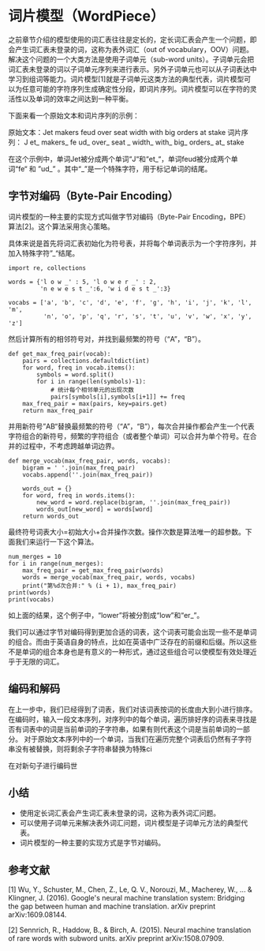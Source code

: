 # 词片模型（WordPiece）

之前章节介绍的模型使用的词汇表往往是定长的，定长词汇表会产生一个问题，即会产生词汇表未登录的词，这称为表外词汇（out of vocabulary，OOV）问题。解决这个问题的一个大类方法是使用子词单元（sub-word units）。子词单元会把词汇表未登录的词以子词单元序列来进行表示。另外子词单元也可以从子词表达中学习到组词等能力。词片模型[1]就是子词单元这类方法的典型代表，词片模型可以为任意可能的字符序列生成确定性分段，即词片序列。词片模型可以在字符的灵活性以及单词的效率之间达到一种平衡。

下面来看一个原始文本和词片序列的示例：

原始文本：Jet makers feud over seat width with big orders at stake
词片序列： J et_ makers_ fe ud_ over_ seat _ width_ with_ big_ orders_ at_ stake

在这个示例中，单词Jet被分成两个单词“J“和“et\_“，单词feud被分成两个单词“fe“ 和 ”ud\_” 。其中“\_”是一个特殊字符，用于标记单词的结尾。

## 字节对编码（Byte-Pair Encoding）

词片模型的一种主要的实现方式叫做字节对编码（Byte-Pair Encoding，BPE）算法[2]。这个算法采用贪心策略。

具体来说是首先将词汇表初始化为符号表，并将每个单词表示为一个字符序列，并加入特殊字符”\_“结尾。

```{.python .input  n=2}
import re, collections

words = {'l o w _' : 5, 'l o w e r _' : 2,
         'n e w e s t _':6, 'w i d e s t _':3}

vocabs = ['a', 'b', 'c', 'd', 'e', 'f', 'g', 'h', 'i', 'j', 'k', 'l', 'm',
          'n', 'o', 'p', 'q', 'r', 's', 't', 'u', 'v', 'w', 'x', 'y', 'z']

```

然后计算所有的相邻符号对，并找到最频繁的符号（“A”，“B”）。

```{.python .input  n=2}
def get_max_freq_pair(vocab):
    pairs = collections.defaultdict(int)
    for word, freq in vocab.items():
        symbols = word.split()
        for i in range(len(symbols)-1):
            # 统计每个相邻单元的出现次数
            pairs[symbols[i],symbols[i+1]] += freq
    max_freq_pair = max(pairs, key=pairs.get)
    return max_freq_pair
```

并用新符号”AB“替换最频繁的符号（“A”，“B”），每次合并操作都会产生一个代表字符组合的新符号，频繁的字符组合（或者整个单词）可以合并为单个符号。在合并的过程中，不考虑跨越单词边界。

```{.python .input  n=2}
def merge_vocab(max_freq_pair, words, vocabs):
    bigram = ' '.join(max_freq_pair)
    vocabs.append(''.join(max_freq_pair))
    
    words_out = {}
    for word, freq in words.items():
        new_word = word.replace(bigram, ''.join(max_freq_pair))
        words_out[new_word] = words[word]
    return words_out
```

最终符号词表大小=初始大小+合并操作次数。操作次数是算法唯一的超参数。下面我们来运行一下这个算法。

```{.python .input  n=2}
num_merges = 10
for i in range(num_merges):
    max_freq_pair = get_max_freq_pair(words)
    words = merge_vocab(max_freq_pair, words, vocabs)
    print("第%d次合并:" % (i + 1), max_freq_pair)
print(words)
print(vocabs)
```

如上面的结果，这个例子中，“lower”将被分割成“low”和“er_”。

我们可以通过字节对编码得到更加合适的词表，这个词表可能会出现一些不是单词的组合。而由于英语自身的特点，比如在英语中广泛存在的前缀和后缀。所以这些不是单词的组合本身也是有意义的一种形式，通过这些组合可以使模型有效处理近乎于无限的词汇。

## 编码和解码
在上一步中，我们已经得到了词表，我们对该词表按词的长度由大到小进行排序。在编码时，输入一段文本序列，对序列中的每个单词，遍历排好序的词表来寻找是否有词表中的词是当前单词的子字符串，如果有则代表这个词是当前单词的一部分。
对于原始文本序列中的一个单词，当我们在遍历完整个词表后仍然有子字符串没有被替换，则将剩余子字符串替换为特殊ci

在对新句子进行编码世

## 小结
- 使用定长词汇表会产生词汇表未登录的词，这称为表外词汇问题。
- 可以使用子词单元来解决表外词汇问题，词片模型是子词单元方法的典型代表。
- 词片模型的一种主要的实现方式是字节对编码。

## 参考文献

[1] Wu, Y., Schuster, M., Chen, Z., Le, Q. V., Norouzi, M., Macherey, W., ... & Klingner, J. (2016). Google's neural machine translation system: Bridging the gap between human and machine translation. arXiv preprint arXiv:1609.08144.

[2] Sennrich, R., Haddow, B., & Birch, A. (2015). Neural machine translation of rare words with subword units. arXiv preprint arXiv:1508.07909.
